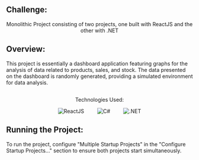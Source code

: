 ## Challenge:
<p align="center">
  Monolithic Project consisting of two projects, one built with ReactJS and the other with .NET
</p>

## Overview:

This project is essentially a dashboard application featuring graphs for the analysis of data related to products, sales, and stock. The data presented on the dashboard is randomly generated, providing a simulated environment for data analysis.

##

<p align="center">
  Technologies Used:
</p>

<p align="center">
  <img src="https://img.shields.io/badge/ReactJS-56.4%25-blue?style=for-the-badge&logo=react&logoColor=white" alt="ReactJS">
  &nbsp;&nbsp;&nbsp;&nbsp;&nbsp;&nbsp;&nbsp;
  <img src="https://img.shields.io/badge/C%23-32.5%25-purple?style=for-the-badge&logo=c-sharp&logoColor=white" alt="C#">
  &nbsp;&nbsp;&nbsp;&nbsp;&nbsp;&nbsp;&nbsp;
  <img src="https://img.shields.io/badge/.NET-512BD4?style=for-the-badge&logo=.net&logoColor=white" alt=".NET">
</p>

##

## Running the Project:

To run the project, configure "Multiple Startup Projects" in the "Configure Startup Projects..." section to ensure both projects start simultaneously.
